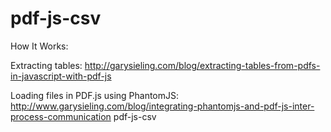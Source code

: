 pdf-js-csv
==========

How It Works:

Extracting tables:
http://garysieling.com/blog/extracting-tables-from-pdfs-in-javascript-with-pdf-js

Loading files in PDF.js using PhantomJS:
http://www.garysieling.com/blog/integrating-phantomjs-and-pdf-js-inter-process-communication
pdf-js-csv
